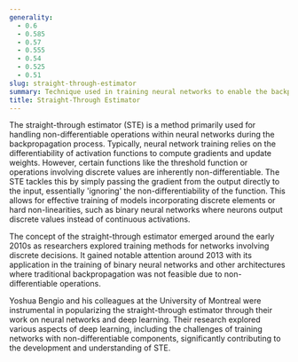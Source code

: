 ```yaml
---
generality:
  - 0.6
  - 0.585
  - 0.57
  - 0.555
  - 0.54
  - 0.525
  - 0.51
slug: straight-through-estimator
summary: Technique used in training neural networks to enable the backpropagation of gradients through non-differentiable functions or operations.
title: Straight-Through Estimator
---
```


The straight-through estimator (STE) is a method primarily used for handling non-differentiable operations within neural networks during the backpropagation process. Typically, neural network training relies on the differentiability of activation functions to compute gradients and update weights. However, certain functions like the threshold function or operations involving discrete values are inherently non-differentiable. The STE tackles this by simply passing the gradient from the output directly to the input, essentially 'ignoring' the non-differentiability of the function. This allows for effective training of models incorporating discrete elements or hard non-linearities, such as binary neural networks where neurons output discrete values instead of continuous activations.

The concept of the straight-through estimator emerged around the early 2010s as researchers explored training methods for networks involving discrete decisions. It gained notable attention around 2013 with its application in the training of binary neural networks and other architectures where traditional backpropagation was not feasible due to non-differentiable operations.

Yoshua Bengio and his colleagues at the University of Montreal were instrumental in popularizing the straight-through estimator through their work on neural networks and deep learning. Their research explored various aspects of deep learning, including the challenges of training networks with non-differentiable components, significantly contributing to the development and understanding of STE.
